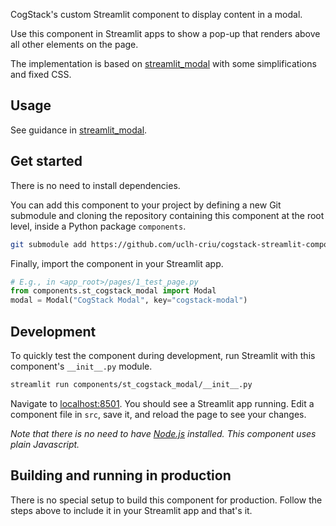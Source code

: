 CogStack's custom Streamlit component to display content in a modal.

Use this component in Streamlit apps to show a pop-up that renders above all
other elements on the page.

The implementation is based on [streamlit_modal](https://github.com/teamtv/streamlit_modal)
with some simplifications and fixed CSS.


## Usage

See guidance in [streamlit_modal](https://github.com/teamtv/streamlit_modal).


## Get started

There is no need to install dependencies.

You can add this component to your project by defining a new Git submodule and
cloning the repository containing this component at the root level, inside a
Python package `components`.

```bash
git submodule add https://github.com/uclh-criu/cogstack-streamlit-components components
```

Finally, import the component in your Streamlit app.

```python
# E.g., in <app_root>/pages/1_test_page.py
from components.st_cogstack_modal import Modal
modal = Modal("CogStack Modal", key="cogstack-modal")
```

## Development

To quickly test the component during development, run Streamlit with this
component's `__init__.py` module.

```bash
streamlit run components/st_cogstack_modal/__init__.py
```

Navigate to [localhost:8501](http://localhost:8501). You should see a Streamlit
app running. Edit a component file in `src`, save it, and reload the page to see
your changes.

*Note that there is no need to have [Node.js](https://nodejs.org) installed.
This component uses plain Javascript.*


## Building and running in production

There is no special setup to build this component for production. Follow the
steps above to include it in your Streamlit app and that's it.
